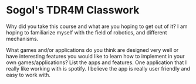 # Sogol's TDR4M Classwork

Why did you take this course and what are you hoping to get out of it?
I am hoping to familiarize myself with the field of robotics, and different mechanisms.

What games and/or applications do you think are designed very well or have interesting features you would like to learn how to implement in your own games/applications? List the apps and features.
One application that I really like working with is spotify. I believe the app is really user friendly and easy to work with. 
